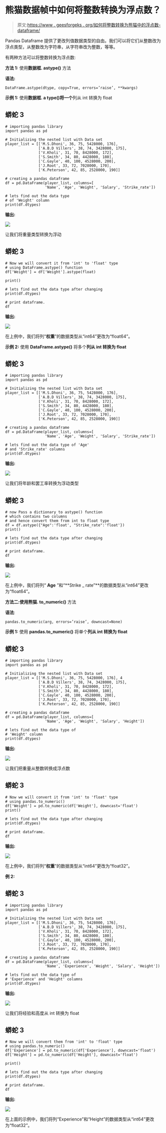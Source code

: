 # 熊猫数据帧中如何将整数转换为浮点数？

> 原文:[https://www . geesforgeks . org/如何将整数转换为熊猫中的浮点数-dataframe/](https://www.geeksforgeeks.org/how-to-convert-integers-to-floats-in-pandas-dataframe/)

Pandas Dataframe 提供了更改列值数据类型的自由。我们可以将它们从整数改为浮点类型，从整数改为字符串，从字符串改为整数，等等。

有两种方法可以将整数转换为浮点数:

**方法 1:** 使用**数据框. astype()** 方法

**语法:**

```
DataFrame.astype(dtype, copy=True, errors=’raise’, **kwargs)

```

**示例 1:** 使用**数据框. a type()**将**一个**列从 int 转换为 float

## 蟒蛇 3

```
# importing pandas library
import pandas as pd

# Initializing the nested list with Data set
player_list = [['M.S.Dhoni', 36, 75, 5428000, 176], 
               ['A.B.D Villers', 38, 74, 3428000, 175], 
               ['V.Kholi', 31, 70, 8428000, 172],
               ['S.Smith', 34, 80, 4428000, 180], 
               ['C.Gayle', 40, 100, 4528000, 200],
               ['J.Root', 33, 72, 7028000, 170], 
               ['K.Peterson', 42, 85, 2528000, 190]]

# creating a pandas dataframe
df = pd.DataFrame(player_list, columns=[
                  'Name', 'Age', 'Weight', 'Salary', 'Strike_rate'])

# lets find out the data type 
# of 'Weight' column
print(df.dtypes)
```

**输出:**

![](img/2e9834a602b99df883fee28eaaecf10d.png)

让我们将重量类型转换为浮动

## 蟒蛇 3

```
# Now we will convert it from 'int' to 'float' type 
# using DataFrame.astype() function
df['Weight'] = df['Weight'].astype(float)

print()

# lets find out the data type after changing
print(df.dtypes)

# print dataframe. 
df
```

**输出:**

![](img/24dd781e717a5d8283c865508a65f271.png)

在上例中，我们将列“**权重**”的数据类型从“int64”更改为“float64”。

**示例 2:** 使用 **DataFrame.astype()** 将多个**列从 int 转换为 float**

## 蟒蛇 3

```
# importing pandas library
import pandas as pd

# Initializing the nested list with Data set
player_list = [['M.S.Dhoni', 36, 75, 5428000, 176], 
               ['A.B.D Villers', 38, 74, 3428000, 175],
               ['V.Kholi', 31, 70, 8428000, 172],
               ['S.Smith', 34, 80, 4428000, 180],
               ['C.Gayle', 40, 100, 4528000, 200],
               ['J.Root', 33, 72, 7028000, 170], 
               ['K.Peterson', 42, 85, 2528000, 190]]

# creating a pandas dataframe
df = pd.DataFrame(player_list, columns=[
                  'Name', 'Age', 'Weight', 'Salary', 'Strike_rate'])

# lets find out the data type of 'Age' 
# and 'Strike_rate' columns
print(df.dtypes)
```

**输出:**

![](img/09cd5f8fe27c80fab12297670d2fcf75.png)

让我们将年龄和罢工率转换为浮动类型

## 蟒蛇 3

```
# now Pass a dictionary to astype() function  
# which contains two columns 
# and hence convert them from int to float type
df = df.astype({"Age":'float', "Strike_rate":'float'}) 
print()

# lets find out the data type after changing
print(df.dtypes)

# print dataframe. 
df 
```

**输出:**

![](img/61e43b3814d2d1f1e96a3b20d0a17134.png)

在上例中，我们将列“ **Age** ”和“**Strike _ rate”**的数据类型从“int64”更改为“float64”。

**方法二:**使用**熊猫. to_numeric()** 方法

**语法**:

```
pandas.to_numeric(arg, errors=’raise’, downcast=None)

```

**示例 1:** 使用 **pandas.to_numeric()** 将单个**列从 int 转换为 float**

## 蟒蛇 3

```
# importing pandas library
import pandas as pd

# Initializing the nested list with Data set
player_list = [['M.S.Dhoni', 36, 75, 5428000, 176], 4
               ['A.B.D Villers', 38, 74, 3428000, 175], 
               ['V.Kholi', 31, 70, 8428000, 172],
               ['S.Smith', 34, 80, 4428000, 180], 
               ['C.Gayle', 40, 100, 4528000, 200],
               ['J.Root', 33, 72, 7028000, 170], 
               ['K.Peterson', 42, 85, 2528000, 190]]

# creating a pandas dataframe
df = pd.DataFrame(player_list, columns=[
                  'Name', 'Age', 'Weight', 'Salary', 'Height'])

# lets find out the data type of 
# 'Weight' column
print(df.dtypes)
```

**输出:**

![](img/466aca8ee8d4d1fde2791476cf0b4d42.png)

让我们把重量从整数转换成浮点数

## 蟒蛇 3

```
# Now we will convert it from 'int' to 'float' type
# using pandas.to_numeric()
df['Weight'] = pd.to_numeric(df['Weight'], downcast='float')
print()

# lets find out the data type after changing
print(df.dtypes)

# print dataframe. 
df 
```

**输出:**

![](img/c388aacba415434d8d029c6beec5576d.png)

在上例中，我们将列“**权重**”的数据类型从“int64”更改为“float32”。

**例 2:**

## 蟒蛇 3

```
# importing pandas library
import pandas as pd

# Initializing the nested list with Data set
player_list = [['M.S.Dhoni', 36, 75, 5428000, 176], 
               ['A.B.D Villers', 38, 74, 3428000, 175], 
               ['V.Kholi', 31, 70, 8428000, 172],
               ['S.Smith', 34, 80, 4428000, 180], 
               ['C.Gayle', 40, 100, 4528000, 200],
               ['J.Root', 33, 72, 7028000, 170], 
               ['K.Peterson', 42, 85, 2528000, 190]]

# creating a pandas dataframe
df = pd.DataFrame(player_list, columns=[
                  'Name', 'Experience', 'Weight', 'Salary', 'Height'])

# lets find out the data type of 
# 'Experience' and 'Height' columns
print(df.dtypes)
```

**输出:**

![](img/3562c2959e298bc7ded5f93c559d27fb.png)

让我们将经验和高度从 int 转换为 float

## 蟒蛇 3

```
# Now we will convert them from 'int' to 'float' type
# using pandas.to_numeric()
df['Experience'] = pd.to_numeric(df['Experience'], downcast='float')
df['Height'] = pd.to_numeric(df['Height'], downcast='float')

print()

# lets find out the data type after changing
print(df.dtypes)

# print dataframe. 
df
```

**输出:**

![](img/4d6214bf0b7bd972c170645d5905a1e7.png)

在上面的示例中，我们将列“Experience”和“Height”的数据类型从“int64”更改为“float32”。